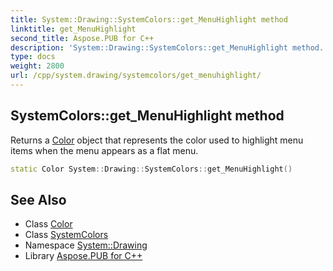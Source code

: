 ```yaml
---
title: System::Drawing::SystemColors::get_MenuHighlight method
linktitle: get_MenuHighlight
second_title: Aspose.PUB for C++
description: 'System::Drawing::SystemColors::get_MenuHighlight method. Returns a Color object that represents the color used to highlight menu items when the menu appears as a flat menu in C++.'
type: docs
weight: 2800
url: /cpp/system.drawing/systemcolors/get_menuhighlight/
---
```

## SystemColors::get_MenuHighlight method


Returns a [Color](../../color/) object that represents the color used to highlight menu items when the menu appears as a flat menu.

```cpp
static Color System::Drawing::SystemColors::get_MenuHighlight()
```

## See Also

* Class [Color](../../color/)
* Class [SystemColors](../)
* Namespace [System::Drawing](../../)
* Library [Aspose.PUB for C++](../../../)
